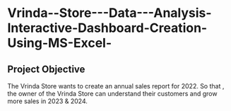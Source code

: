 # Vrinda--Store---Data---Analysis-Interactive-Dashboard-Creation-Using-MS-Excel-
## Project Objective
The Vrinda Store wants to create an annual sales report for 2022. So that , the owner of the Vrinda Store can understand their customers and grow more sales in 2023 & 2024.
